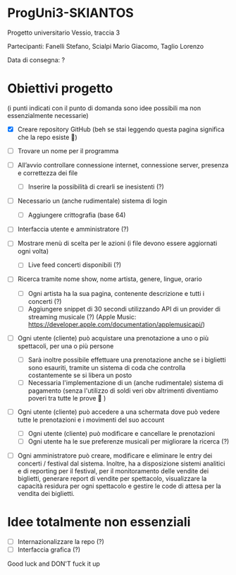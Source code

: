 # ProgUni3-SKIANTOS
Progetto universitario Vessio, traccia 3

Partecipanti: Fanelli Stefano, Scialpi Mario Giacomo, Taglio Lorenzo

Data di consegna: ?


# Obiettivi progetto
(i punti indicati con il punto di domanda sono idee possibili ma non essenzialmente necessarie)
- [X] Creare repository GitHub (beh se stai leggendo questa pagina significa che la repo esiste 🗿)
- [ ] Trovare un nome per il programma
- [ ] All’avvio controllare connessione internet, connessione server, presenza e correttezza dei file
    - [ ] Inserire la possibilità di crearli se inesistenti (?)
- [ ] Necessario un (anche rudimentale) sistema di login
    - [ ] Aggiungere crittografia (base 64)
- [ ] Interfaccia utente e amministratore (?)
- [ ] Mostrare menù di scelta per le azioni (i file devono essere aggiornati ogni volta)
    - [ ] Live feed concerti disponibili (?)
- [ ] Ricerca tramite nome show, nome artista, genere, lingue, orario
    - [ ] Ogni artista ha la sua pagina, contenente descrizione e tutti i concerti (?)
    - [ ] Aggiungere snippet di 30 secondi utilizzando API di un provider di streaming musicale (?) (Apple Music: https://developer.apple.com/documentation/applemusicapi/)
- [ ] Ogni utente (cliente) può acquistare una prenotazione a uno o più spettacoli, per una o più persone
    - [ ] Sarà inoltre possibile effettuare una prenotazione anche se i biglietti sono esauriti, tramite un sistema di coda che controlla costantemente se si libera un posto
    - [ ] Necessaria l'implementazione di un (anche rudimentale) sistema di pagamento (senza l'utilizzo di soldi veri obv altrimenti diventiamo poveri tra tutte le prove 💸 )
- [ ] Ogni utente (cliente) può accedere a una schermata dove può vedere tutte le prenotazioni e i movimenti del suo account
    - [ ] Ogni utente (cliente) può modificare e cancellare le prenotazioni
    - [ ] Ogni utente ha le sue preferenze musicali per migliorare la ricerca (?)
- [ ] Ogni amministratore può creare, modificare e eliminare le entry dei concerti / festival dal sistema. Inoltre, ha a disposizione sistemi analitici e di reporting per il festival, per il monitoramento delle vendite dei biglietti, generare report di vendite per spettacolo, visualizzare la capacità residura per ogni spettacolo e gestire le code di attesa per la vendita dei biglietti.


# Idee totalmente non essenziali
- [ ] Internazionalizzare la repo (?)
- [ ] Interfaccia grafica (?)

Good luck and DON'T fuck it up
